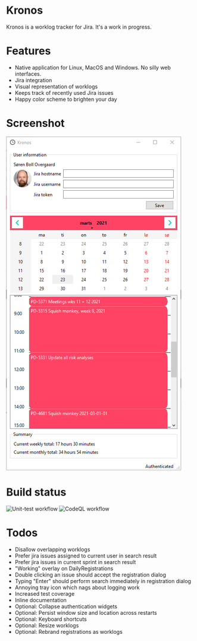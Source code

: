 # Kronos
Kronos is a worklog tracker for Jira. It's a work in progress.

# Features
- Native application for Linux, MacOS and Windows. No silly web interfaces.
- Jira integration
- Visual representation of worklogs
- Keeps track of recently used Jira issues
- Happy color scheme to brighten your day

# Screenshot
![Kronos screenshot](kronos-screenshot.png)

# Build status
![Unit-test workflow](https://github.com/llob/kronos/actions/workflows/unit-tests.yml/badge.svg)
![CodeQL workflow](https://github.com/llob/kronos/actions/workflows/codeql-analysis.yml/badge.svg)

# Todos
- Disallow overlapping worklogs
- Prefer jira issues assigned to current user in search result
- Prefer jira issues in current sprint in search result
- "Working" overlay on DailyRegistrations
- Double clicking an issue should accept the registration dialog
- Typing "Enter" should perform search immediately in registration dialog
- Annoying tray icon which nags about logging work
- Increased test coverage
- Inline documentation
- Optional: Collapse authentication widgets
- Optional: Persist window size and location across restarts
- Optional: Keyboard shortcuts
- Optional: Resize worklogs
- Optional: Rebrand registrations as worklogs
